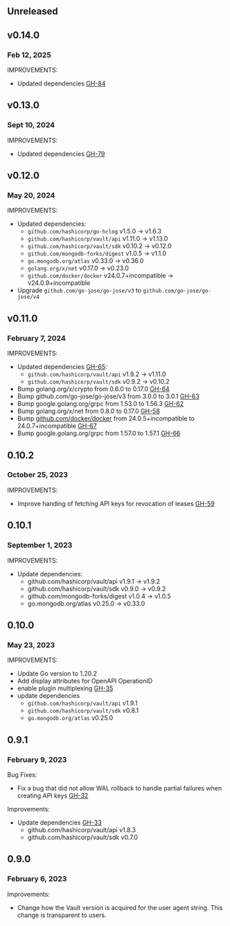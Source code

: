 ## Unreleased

## v0.14.0
### Feb 12, 2025
IMPROVEMENTS:
* Updated dependencies [GH-84](https://github.com/hashicorp/vault-plugin-secrets-mongodbatlas/pull/84)

## v0.13.0
### Sept 10, 2024
IMPROVEMENTS:
* Updated dependencies [GH-79](https://github.com/hashicorp/vault-plugin-secrets-mongodbatlas/pull/79)

## v0.12.0
### May 20, 2024
IMPROVEMENTS:
* Updated dependencies:
  * `github.com/hashicorp/go-hclog` v1.5.0 -> v1.6.3
  * `github.com/hashicorp/vault/api` v1.11.0 -> v1.13.0
  * `github.com/hashicorp/vault/sdk` v0.10.2 -> v0.12.0
  * `github.com/mongodb-forks/digest` v1.0.5 -> v1.1.0
  * `go.mongodb.org/atlas` v0.33.0 -> v0.36.0
  * `golang.org/x/net` v0.17.0 -> v0.23.0
  * `github.com/docker/docker` v24.0.7+incompatible -> v24.0.9+incompatible
* Upgrade `github.com/go-jose/go-jose/v3` to `github.com/go-jose/go-jose/v4`

## v0.11.0
### February 7, 2024
IMPROVEMENTS:
* Updated dependencies [GH-65](https://github.com/hashicorp/vault-plugin-secrets-mongodbatlas/pull/65):
   * `github.com/hashicorp/vault/api` v1.9.2 -> v1.11.0
   * `github.com/hashicorp/vault/sdk` v0.9.2 -> v0.10.2
* Bump golang.org/x/crypto from 0.6.0 to 0.17.0 [GH-64](https://github.com/hashicorp/vault-plugin-secrets-mongodbatlas/pull/64)
* Bump github.com/go-jose/go-jose/v3 from 3.0.0 to 3.0.1 [GH-63](https://github.com/hashicorp/vault-plugin-secrets-mongodbatlas/pull/63)
* Bump google.golang.org/grpc from 1.53.0 to 1.56.3 [GH-62](https://github.com/hashicorp/vault-plugin-secrets-mongodbatlas/pull/62)
* Bump golang.org/x/net from 0.8.0 to 0.17.0 [GH-58](https://github.com/hashicorp/vault-plugin-secrets-mongodbatlas/pull/58)
* Bump [github.com/docker/docker](https://github.com/docker/docker) from 24.0.5+incompatible to 24.0.7+incompatible [GH-67](https://github.com/hashicorp/vault-plugin-secrets-mongodbatlas/pull/67)
* Bump google.golang.org/grpc from 1.57.0 to 1.57.1 [GH-66](https://github.com/hashicorp/vault-plugin-secrets-mongodbatlas/pull/66)

## 0.10.2
### October 25, 2023

IMPROVEMENTS:
* Improve handing of fetching API keys for revocation of leases [GH-59](https://github.com/hashicorp/vault-plugin-secrets-mongodbatlas/pull/59)

## 0.10.1
### September 1, 2023

IMPROVEMENTS:
* Update dependencies:
  * github.com/hashicorp/vault/api v1.9.1 -> v1.9.2
  * github.com/hashicorp/vault/sdk v0.9.0 -> v0.9.2
  * github.com/mongodb-forks/digest v1.0.4 -> v1.0.5
  * go.mongodb.org/atlas v0.25.0 -> v0.33.0

## 0.10.0
### May 23, 2023

IMPROVEMENTS:
* Update Go version to 1.20.2
* Add display attributes for OpenAPI OperationID
* enable plugin multiplexing [GH-35](https://github.com/hashicorp/vault-plugin-secrets-mongodbatlas/pull/35)
* update dependencies
  * `github.com/hashicorp/vault/api` v1.9.1
  * `github.com/hashicorp/vault/sdk` v0.8.1
  * `go.mongodb.org/atlas` v0.25.0

## 0.9.1
### February 9, 2023

Bug Fixes:
* Fix a bug that did not allow WAL rollback to handle partial failures when
  creating API keys [GH-32](https://github.com/hashicorp/vault-plugin-secrets-mongodbatlas/pull/32)

Improvements:
* Update dependencies [GH-33](https://github.com/hashicorp/vault-plugin-secrets-mongodbatlas/pull/33)
  * github.com/hashicorp/vault/api v1.8.3
  * github.com/hashicorp/vault/sdk v0.7.0

## 0.9.0
### February 6, 2023

Improvements:
* Change how the Vault version is acquired for the user agent string. This
  change is transparent to users.
